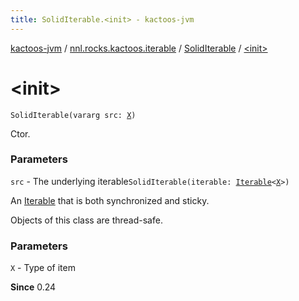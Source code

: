 ```yaml
---
title: SolidIterable.<init> - kactoos-jvm
---
```


[kactoos-jvm](../../index.html) / [nnl.rocks.kactoos.iterable](../index.html) / [SolidIterable](index.html) / [&lt;init&gt;](./-init-.html)

# &lt;init&gt;

`SolidIterable(vararg src: `[`X`](index.html#X)`)`

Ctor.

### Parameters

`src` - The underlying iterable`SolidIterable(iterable: `[`Iterable`](https://kotlinlang.org/api/latest/jvm/stdlib/kotlin.collections/-iterable/index.html)`<`[`X`](index.html#X)`>)`

An [Iterable](https://kotlinlang.org/api/latest/jvm/stdlib/kotlin.collections/-iterable/index.html) that is both synchronized and sticky.

Objects of this class are thread-safe.

### Parameters

`X` - Type of item

**Since**
0.24


